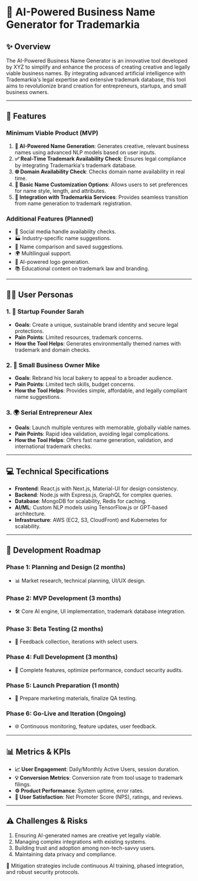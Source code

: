 # 🌟 AI-Powered Business Name Generator for Trademarkia

## ✨ Overview
The AI-Powered Business Name Generator is an innovative tool developed by XYZ to simplify and enhance the process of creating creative and legally viable business names. By integrating advanced artificial intelligence with Trademarkia's legal expertise and extensive trademark database, this tool aims to revolutionize brand creation for entrepreneurs, startups, and small business owners.

---

## 🚀 Features
### Minimum Viable Product (MVP)
1. **🤖 AI-Powered Name Generation**: Generates creative, relevant business names using advanced NLP models based on user inputs.
2. **✅ Real-Time Trademark Availability Check**: Ensures legal compliance by integrating Trademarkia's trademark database.
3. **🌐 Domain Availability Check**: Checks domain name availability in real time.
4. **🎨 Basic Name Customization Options**: Allows users to set preferences for name style, length, and attributes.
5. **🔗 Integration with Trademarkia Services**: Provides seamless transition from name generation to trademark registration.

### Additional Features (Planned)
- 📱 Social media handle availability checks.
- 🏭 Industry-specific name suggestions.
- 📝 Name comparison and saved suggestions.
- 🌍 Multilingual support.
- 🎨 AI-powered logo generation.
- 📚 Educational content on trademark law and branding.

---

## 👩‍💻 User Personas
### 1. **🌱 Startup Founder Sarah**
- **Goals**: Create a unique, sustainable brand identity and secure legal protections.
- **Pain Points**: Limited resources, trademark concerns.
- **How the Tool Helps**: Generates environmentally themed names with trademark and domain checks.

### 2. **🍞 Small Business Owner Mike**
- **Goals**: Rebrand his local bakery to appeal to a broader audience.
- **Pain Points**: Limited tech skills, budget concerns.
- **How the Tool Helps**: Provides simple, affordable, and legally compliant name suggestions.

### 3. **🌍 Serial Entrepreneur Alex**
- **Goals**: Launch multiple ventures with memorable, globally viable names.
- **Pain Points**: Rapid idea validation, avoiding legal complications.
- **How the Tool Helps**: Offers fast name generation, validation, and international trademark checks.

---

## 💻 Technical Specifications
- **Frontend**: React.js with Next.js, Material-UI for design consistency.
- **Backend**: Node.js with Express.js, GraphQL for complex queries.
- **Database**: MongoDB for scalability, Redis for caching.
- **AI/ML**: Custom NLP models using TensorFlow.js or GPT-based architecture.
- **Infrastructure**: AWS (EC2, S3, CloudFront) and Kubernetes for scalability.

---

## 📅 Development Roadmap
### Phase 1: Planning and Design (2 months)
- 📊 Market research, technical planning, UI/UX design.

### Phase 2: MVP Development (3 months)
- 🛠 Core AI engine, UI implementation, trademark database integration.

### Phase 3: Beta Testing (2 months)
- 🧪 Feedback collection, iterations with select users.

### Phase 4: Full Development (3 months)
- 🔧 Complete features, optimize performance, conduct security audits.

### Phase 5: Launch Preparation (1 month)
- 📣 Prepare marketing materials, finalize QA testing.

### Phase 6: Go-Live and Iteration (Ongoing)
- 🌐 Continuous monitoring, feature updates, user feedback.

---

## 📊 Metrics & KPIs
- **📈 User Engagement**: Daily/Monthly Active Users, session duration.
- **💡 Conversion Metrics**: Conversion rate from tool usage to trademark filings.
- **⚙️ Product Performance**: System uptime, error rates.
- **🤝 User Satisfaction**: Net Promoter Score (NPS), ratings, and reviews.

---

## ⚠️ Challenges & Risks
1. Ensuring AI-generated names are creative yet legally viable.
2. Managing complex integrations with existing systems.
3. Building trust and adoption among non-tech-savvy users.
4. Maintaining data privacy and compliance.

🎯 Mitigation strategies include continuous AI training, phased integration, and robust security protocols.




